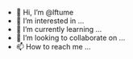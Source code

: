 - 👋 Hi, I’m @lftume
- 👀 I’m interested in ...
- 🌱 I’m currently learning ...
- 💞️ I’m looking to collaborate on ...
- 📫 How to reach me ...

<!---
lftume/lftume is a ✨ special ✨ repository because its `README.md` (this file) appears on your GitHub profile.
You can click the Preview link to take a look at your changes.
--->
